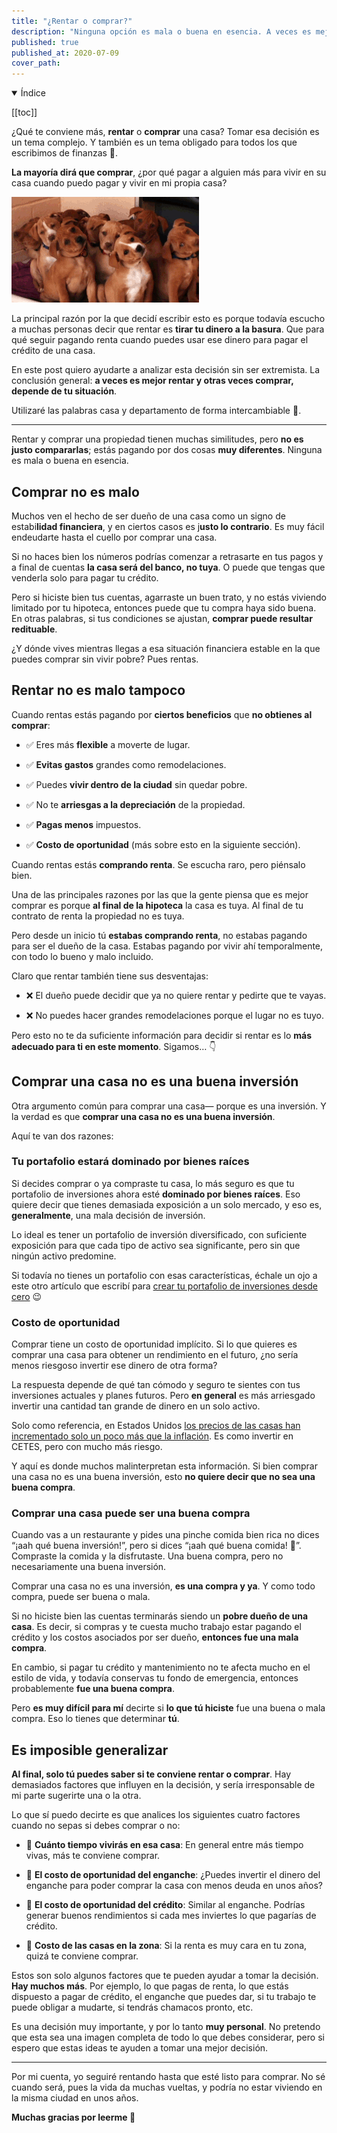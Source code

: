 ```yaml
---
title: "¿Rentar o comprar?"
description: "Ninguna opción es mala o buena en esencia. A veces es mejor rentar y otras veces comprar, depende de tu situación."
published: true
published_at: 2020-07-09
cover_path: 
---
```


<details open>
  <summary>
    Índice
  </summary>

  [[toc]]

</details>

¿Qué te conviene más, **rentar** o **comprar** una casa? Tomar esa decisión es un tema complejo. Y también es un tema obligado para todos los que escribimos de finanzas 🤭.

**La mayoría dirá que comprar**, ¿por qué pagar a alguien más para vivir en su casa cuando puedo pagar y vivir en mi propia casa?

![Muchos cachorros confundidos](/img/posts/confused_dogs.gif)

La principal razón por la que decidí escribir esto es porque todavía escucho a muchas personas decir que rentar es **tirar tu dinero a la basura**. Que para qué seguir pagando renta cuando puedes usar ese dinero para pagar el crédito de una casa.

En este post quiero ayudarte a analizar esta decisión sin ser extremista. La conclusión general: **a veces es mejor rentar y otras veces comprar, depende de tu situación**. 

Utilizaré las palabras casa y departamento de forma intercambiable 🏡.

***

Rentar y comprar una propiedad tienen muchas similitudes, pero **no es justo compararlas**; estás pagando por dos cosas **muy diferentes**. Ninguna es mala o buena en esencia.

## Comprar no es malo

Muchos ven el hecho de ser dueño de una casa como un signo de estabi**lidad financiera**, y en ciertos casos es j**usto lo contrario**. Es muy fácil endeudarte hasta el cuello por comprar una casa.

Si no haces bien los números podrías comenzar a retrasarte en tus pagos y a final de cuentas **la casa será del banco, no tuya**. O puede que tengas que venderla solo para pagar tu crédito.

Pero si hiciste bien tus cuentas, agarraste un buen trato, y no estás viviendo limitado por tu hipoteca, entonces puede que tu compra haya sido buena. En otras palabras, si tus condiciones se ajustan, **comprar puede resultar redituable**. 

¿Y dónde vives mientras llegas a esa situación financiera estable en la que puedes comprar sin vivir pobre? Pues rentas.

## Rentar no es malo tampoco

Cuando rentas estás pagando por **ciertos beneficios** que **no obtienes al comprar**:

- ✅ Eres más **flexible** a moverte de lugar.

- ✅ **Evitas gastos** grandes como remodelaciones.

- ✅ Puedes **vivir dentro de la ciudad** sin quedar pobre.

- ✅ No te **arriesgas a la depreciación** de la propiedad.

- ✅ **Pagas menos** impuestos.

- ✅ **Costo de oportunidad** (más sobre esto en la siguiente sección).

Cuando rentas estás **comprando renta**. Se escucha raro, pero piénsalo bien. 

Una de las principales razones por las que la gente piensa que es mejor comprar es porque **al final de la hipoteca** la casa es tuya. Al final de tu contrato de renta la propiedad no es tuya.

Pero desde un inicio tú **estabas comprando renta**, no estabas pagando para ser el dueño de la casa. Estabas pagando por vivir ahí temporalmente, con todo lo bueno y malo incluido.

Claro que rentar también tiene sus desventajas:

- ❌ El dueño puede decidir que ya no quiere rentar y pedirte que te vayas.

- ❌ No puedes hacer grandes remodelaciones porque el lugar no es tuyo.

Pero esto no te da suficiente información para decidir si rentar es lo **más adecuado para ti en este momento**. Sigamos… 👇

## Comprar una casa no es una buena inversión

Otra argumento común para comprar una casa— porque es una inversión. Y la verdad es que **comprar una casa no es una buena inversión**. 

Aquí te van dos razones:

### Tu portafolio estará dominado por bienes raíces

Si decides comprar o ya compraste tu casa, lo más seguro es que tu portafolio de inversiones ahora esté **dominado por bienes raíces**. Eso quiere decir que tienes demasiada exposición a un solo mercado, y eso es, **generalmente**, una mala decisión de inversión.

Lo ideal es tener un portafolio de inversión diversificado, con suficiente exposición para que cada tipo de activo sea significante, pero sin que ningún activo predomine. 

Si todavía no tienes un portafolio con esas características, échale un ojo a este otro artículo que escribí para [crear tu portafolio de inversiones desde cero](/posts/tu-portafolio-de-inversiones-desde-cero) 😉

### Costo de oportunidad

Comprar tiene un costo de oportunidad implícito. Si lo que quieres es comprar una casa para obtener un rendimiento en el futuro, ¿no sería menos riesgoso invertir ese dinero de otra forma? 

La respuesta depende de qué tan cómodo y seguro te sientes con tus inversiones actuales y planes futuros. Pero **en general** es más arriesgado invertir una cantidad tan grande de dinero en un solo activo.

Solo como referencia, en Estados Unidos [los precios de las casas han incrementado solo un poco más que la inflación](https://www.investopedia.com/ask/answers/052015/which-has-performed-better-historically-stock-market-or-real-estate.asp). Es como invertir en CETES, pero con mucho más riesgo.

Y aquí es donde muchos malinterpretan esta información. Si bien comprar una casa no es una buena inversión, esto **no quiere decir que no sea una buena compra**.

### Comprar una casa puede ser una buena compra

Cuando vas a un restaurante y pides una pinche comida bien rica no dices “¡aah qué buena inversión!”, pero si dices “¡aah qué buena comida! 🤤”. Compraste la comida y la disfrutaste. Una buena compra, pero no necesariamente una buena inversión.

Comprar una casa no es una inversión, **es una compra y ya**. Y como todo compra, puede ser buena o mala. 

Si no hiciste bien las cuentas terminarás siendo un **pobre dueño de una casa**. Es decir, si compras y te cuesta mucho trabajo estar pagando el crédito y los costos asociados por ser dueño, **entonces fue una mala compra**.

En cambio, si pagar tu crédito y mantenimiento no te afecta mucho en el estilo de vida, y todavía conservas tu fondo de emergencia, entonces probablemente **fue una buena compra**.

Pero **es muy difícil para mí** decirte si **lo que tú hiciste** fue una buena o mala compra. Eso lo tienes que determinar **tú**. 

## Es imposible generalizar

**Al final, solo tú puedes saber si te conviene rentar o comprar**. Hay demasiados factores que influyen en la decisión, y sería irresponsable de mi parte sugerirte una o la otra. 

Lo que sí puedo decirte es que analices los siguientes cuatro factores cuando no sepas si debes comprar o no:

- 🏡 **Cuánto tiempo vivirás en esa casa**: En general entre más tiempo vivas, más te conviene comprar.

- 🏡 **El costo de oportunidad del enganche**: ¿Puedes invertir el dinero del enganche para poder comprar la casa con menos deuda en unos años?

- 🏡 **El costo de oportunidad del crédito**: Similar al enganche. Podrías generar buenos rendimientos si cada mes inviertes lo que pagarías de crédito.

- 🏡 **Costo de las casas en la zona**: Si la renta es muy cara en tu zona, quizá te conviene comprar. 

Estos son solo algunos factores que te pueden ayudar a tomar la decisión. **Hay muchos más**. Por ejemplo, lo que pagas de renta, lo que estás dispuesto a pagar de crédito, el enganche que puedes dar, si tu trabajo te puede obligar a mudarte, si tendrás chamacos pronto, etc. 

Es una decisión muy importante, y por lo tanto **muy personal**. No pretendo que esta sea una imagen completa de todo lo que debes considerar, pero si espero que estas ideas te ayuden a tomar una mejor decisión.

***

Por mi cuenta, yo seguiré rentando hasta que esté listo para comprar. No sé cuando será, pues la vida da muchas vueltas, y podría no estar viviendo en la misma ciudad en unos años.

**Muchas gracias por leerme 💚**